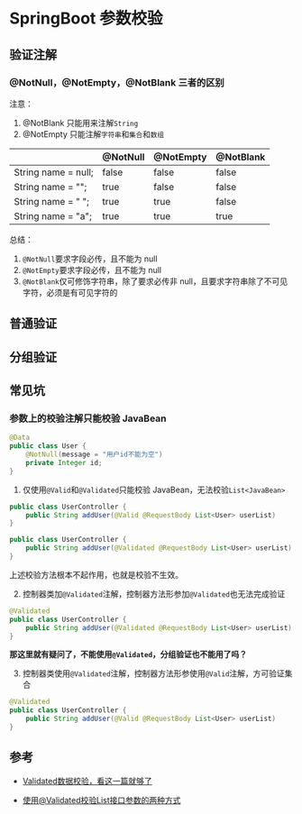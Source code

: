 # SpringBoot 参数校验


## 验证注解

### @NotNull，@NotEmpty，@NotBlank 三者的区别

注意：

1. @NotBlank 只能用来注解`String`
2. @NotEmpty 只能注解`字符串`和`集合`和`数组`

|                     | @NotNull | @NotEmpty | @NotBlank |
| ------------------- | -------- | --------- | --------- |
| String name = null; | false    | false     | false     |
| String name = "";   | true     | false     | false     |
| String name = " ";  | true     | true      | false     |
| String name = "a";  | true     | true      | true      |

总结：

1. `@NotNull`要求字段必传，且不能为 null
2. `@NotEmpty`要求字段必传，且不能为 null
3. `@NotBlank`仅可修饰字符串，除了要求必传非 null，且要求字符串除了不可见字符，必须是有可见字符的

## 普通验证

## 分组验证

## 常见坑

### 参数上的校验注解只能校验 JavaBean

```java
@Data
public class User {
    @NotNull(message = "用户id不能为空")
    private Integer id;
}
```

1. 仅使用`@Valid`和`@Validated`只能校验 JavaBean，无法校验`List<JavaBean>`

```java
public class UserController {
    public String addUser(@Valid @RequestBody List<User> userList)
}
```

```java
public class UserController {
    public String addUser(@Validated @RequestBody List<User> userList)
}
```

上述校验方法根本不起作用，也就是校验不生效。

2. 控制器类加`@Validated`注解，控制器方法形参加`@Validated`也无法完成验证

```java
@Validated
public class UserController {
    public String addUser(@Validated @RequestBody List<User> userList)
}
```

**那这里就有疑问了，不能使用`@Validated`，分组验证也不能用了吗？**

3. 控制器类使用`@Validated`注解，控制器方法形参使用`@Valid`注解，方可验证集合

```java
@Validated
public class UserController {
    public String addUser(@Valid @RequestBody List<User> userList)
}
```

## 参考

- [Validated数据校验，看这一篇就够了](https://blog.csdn.net/weixin_43990804/article/details/112974137)

- [使用@Validated校验List接口参数的两种方式](https://blog.csdn.net/cherrish_1991/article/details/119342061)
